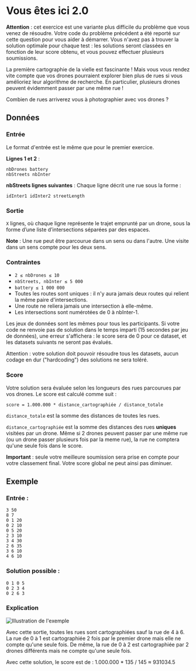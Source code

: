 # Vous êtes ici 2.0

**Attention** : cet exercice est une variante plus difficile du problème que vous venez de résoudre. Votre code du problème précédent a été reporté sur cette question pour vous aider à démarrer. Vous n'avez pas à trouver la solution optimale pour chaque test : les solutions seront classées en fonction de leur score obtenu, et vous pouvez effectuer plusieurs soumissions.

La première cartographie de la vielle est fascinante ! Mais vous vous rendez vite compte que vos drones pourraient explorer bien plus de rues si vous amélioriez leur algorithme de recherche. En particulier, plusieurs drones peuvent évidemment passer par une même rue !

Combien de rues arriverez vous à photographier avec vos drones ?

## Données

### Entrée

Le format d'entrée est le même que pour le premier exercice.

**Lignes 1 et 2** :

```plaintext
nbDrones battery
nbStreets nbInter
```

**nbStreets lignes suivantes** : Chaque ligne décrit une rue sous la forme :

```plaintext
idInter1 idInter2 streetLength
```

### Sortie

`X` lignes, où chaque ligne représente le trajet emprunté par un drone, sous la forme d’une liste d’intersections séparées par des espaces.

**Note** : Une rue peut être parcourue dans un sens ou dans l'autre. Une visite dans un sens compte pour les deux sens.

### Contraintes

- `2 ≤ nbDrones ≤ 10`
- `nbStreets, nbInter ≤ 5 000`
- `battery ≤ 1 000 000`
- Toutes les routes sont uniques : il n'y aura jamais deux routes qui relient la même paire d'intersections.
- Une route ne reliera jamais une intersection à elle-même.
- Les intersections sont numérotées de 0 à nbInter-1.

Les jeux de données sont les mêmes pour tous les participants. Si votre code ne renvoie pas de solution dans le temps imparti (15 secondes par jeu de données), une erreur s'affichera : le score sera de 0 pour ce dataset, et les datasets suivants ne seront pas évalués.

Attention : votre solution doit pouvoir résoudre tous les datasets, aucun codage en dur ("hardcoding") des solutions ne sera toléré.

### Score

Votre solution sera évaluée selon les longueurs des rues parcourues par vos drones. Le score est calculé comme suit :

```plaintext
score = 1.000.000 * distance_cartographiée / distance_totale
```

`distance_totale` est la somme des distances de toutes les rues.

`distance_cartographiée` est la somme des distances des rues **uniques** visitées par un drone. Même si 2 drones peuvent passer par une même rue (ou un drone passer plusieurs fois par la meme rue), la rue ne comptera qu'une seule fois dans le score.

**Important** : seule votre meilleure soumission sera prise en compte pour votre classement final. Votre score global ne peut ainsi pas diminuer.

## Exemple

### Entrée :

```plaintext
3 50
8 7
0 1 20
0 2 10
0 5 20
2 3 10
3 4 30
2 6 35
3 6 10
4 6 10
```

### Solution possible :

```plaintext
0 1 0 5
0 2 3 4
0 2 6 3
```

### Explication

![Illustration de l'exemple](https://preprod.isograd.com/visualaids/codecontest/fr/codecontest_fr_ot_ctstfr0463.png)

Avec cette sortie, toutes les rues sont cartographiées sauf la rue de 4 à 6. La rue de 0 à 1 est cartographiée 2 fois par le premier drone mais elle ne compte qu'une seule fois. De même, la rue de 0 à 2 est cartographiée par 2 drones différents mais ne compte qu'une seule fois.

Avec cette solution, le score est de : 1.000.000 * 135 / 145 ≈ 931034.5